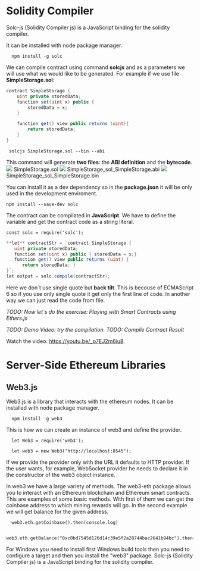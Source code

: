 # Solidity Compiler

Solc-js (Solidity Compiler js) is a JavaScript binding for the solidity compiler. 

It can be installed with node package manager. 

      npm install -g solc

We can compile contract using command **solcjs** and as a parameters we will use what we would like to be generated. For example if we use file **SimpleStorage.sol**:
```cs
contract SimpleStorage {
	uint private storedData;
	function set(uint x) public {
	    storedData = x;
	}

	function get() view public returns (uint){
	    return storedData;
	}
}
```


     solcjs SimpleStorage.sol --bin --abi 

This command will generate **two files**: the **ABI definition** and the **bytecode**.
![](/assets/server-side-ethereum-libraries-solc-js-01.png) SimpleStorage.sol
![](/assets/server-side-ethereum-libraries-solc-js-02.png) SimpleStorage_sol_SimpleStorage.abi
![](/assets/server-side-ethereum-libraries-solc-js-03.png) SimpleStorage_sol_SimpleStorage.bin



You can install it as a dev dependency so in the **package.json** it will be only used in the development enviroment. 

```npm install --save-dev solc```


The contract can be compilated in **JavaScript**. We have to define the variable and get the contract code as a string literal. 

`const solc = require('solc');`

```cs
**let** contractStr = `contract SimpleStorage {
   uint private storedData;
   function set(uint x) public { storedData = x;}
   function get() view public returns (uint) {
      return storedData; }
}`;
let output = solc.compile(contractStr);
```

Here we don`t use single quote but **back tilt**. This is becouse of ECMAScript 6 so if you use only single quote it get only the first line of code. In another way we can just read the code from file.

*TODO: Now let`s do the exercise: Playing with Smart Contracts using Ethers.js*

*TODO: Demo Video: try the compilation.*
*TODO: Compile Contract Result*


<div class="video-player">
  Watch the video: <a target="_blank" href="https://youtu.be/_p7EJ2m6iu8">https://youtu.be/_p7EJ2m6iu8</a>.
</div>
<script src="/assets/js/video.js"></script>





# Server-Side Ethereum Libraries


## Web3.js
Web3.js is a library that interacts with the ethereum nodes. 
It can be installed with node package manager. 

      npm install -g web3

This is how we can create an instance of web3 and define the provider.  

      let Web3 = require('web3');

      let web3 = new Web3("http://localhost:8545");

If we provide the provider only with the URL it defaults to HTTP provider. If the user wants, for example, WebSocket provider he needs to declare it in the constructor of the web3 object instance.

In web3 we have a large variety of methods. The web3-eth package allows you to interact with an Ethereum blockchain and Ethereum smart contracts.
This are examples of some basic methods. With first of them we can get the coinbase address to which mining rewards will go. In the second example we will get balance for the given address.

      web3.eth.getCoinbase().then(console.log)
      
      web3.eth.getBalance("0xc0bd7545d126d14c39e5f2a28744bac2641b94bc").then(console.log)


For Windows you need to install first Windows build tools then you need to configure a target and then you install the "web3" package.
Solc-js (Solidity Compiler js) is a JavaScript binding for the solidity compiler.













